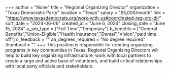 +++
author = "None"
title = "Regional Organizing Director"
organization = "Texas Democratic Party"
location = "Texas"
salary = "$5,000/month"
link = "https://www.texasdemocrats.org/work-with-us#coordinated-reg-org-dir"
sort_date = "2024-06-06"
created_at = "June 6, 2024"
closing_date = "June 15, 2024"
a_job_type = ["Full Time","Temporary"]
b_benefits = ["General Benefits","Union-Eligible","Health Insurance","Dental","Vision","paid time off"]
c_feedback = ""
aa_degrees_required = "No degree required"
thumbnail = ""
+++
This position is responsible for creating organizing programs in key
communities in Texas. Regional Organizing Directors will help to build key
organizing infrastructure, work with local partners to create a large and active base of volunteers, and build critical relationships with local party officials and
stakeholders.